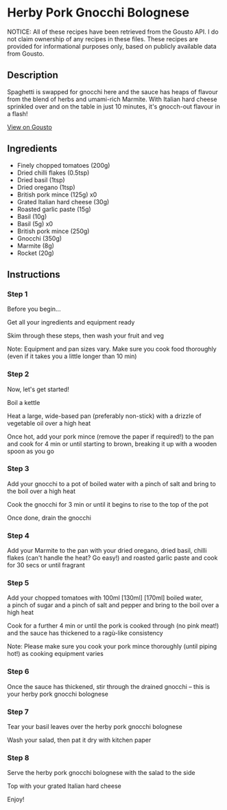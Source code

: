 # Herby Pork Gnocchi Bolognese

NOTICE: All of these recipes have been retrieved from the Gousto API. I do not claim ownership of any recipes in these files. These recipes are provided for informational purposes only, based on publicly available data from Gousto.

## Description

Spaghetti is swapped for gnocchi here and the sauce has heaps of flavour from the blend of herbs and umami-rich Marmite. With Italian hard cheese sprinkled over and on the table in just 10 minutes, it's gnocch-out flavour in a flash!

[View on Gousto](https://www.gousto.co.uk/recipes/cookbook/herby-pork-gnocchi-bolognese)

## Ingredients

- Finely chopped tomatoes (200g)
- Dried chilli flakes (0.5tsp)
- Dried basil (1tsp)
- Dried oregano (1tsp)
- British pork mince (125g) x0
- Grated Italian hard cheese (30g)
- Roasted garlic paste (15g)
- Basil (10g)
- Basil (5g) x0
- British pork mince (250g)
- Gnocchi (350g)
- Marmite (8g)
- Rocket (20g)

## Instructions


### Step 1

Before you begin...

Get all your ingredients and equipment ready

Skim through these steps, then wash your fruit and veg

Note: Equipment and pan sizes vary. Make sure you cook food thoroughly (even if it takes you a little longer than 10 min)


### Step 2

Now, let's get started!

Boil a kettle

Heat a large, wide-based pan (preferably non-stick) with a drizzle of vegetable oil over a high heat

Once hot, add your pork mince (remove the paper if required!) to the pan and cook for 4 min or until starting to brown, breaking it up with a wooden spoon as you go


### Step 3

Add your gnocchi to a pot of boiled water with a pinch of salt and bring to the boil over a high heat

Cook the gnocchi for 3 min or until it begins to rise to the top of the pot

Once done, drain the gnocchi


### Step 4

Add your Marmite to the pan with your dried oregano, dried basil, chilli flakes (can't handle the heat? Go easy!) and roasted garlic paste and cook for 30 secs or until fragrant


### Step 5

Add your chopped tomatoes with 100ml <span class="text-purple">[130ml] </span><span class="text-danger">[170ml]</span> boiled water, a pinch of sugar and a pinch of salt and pepper and bring to the boil over a high heat

Cook for a further 4 min or until the pork is cooked through (no pink meat!) and the sauce has thickened to a ragù-like consistency

Note: Please make sure you cook your pork mince thoroughly (until piping hot!) as cooking equipment varies


### Step 6

Once the sauce has thickened, stir through the drained gnocchi – this is your herby pork gnocchi bolognese


### Step 7

Tear your basil leaves over the herby pork gnocchi bolognese

Wash your salad, then pat it dry with kitchen paper

### Step 8

Serve the herby pork gnocchi bolognese with the salad to the side

Top with your grated Italian hard cheese

Enjoy!

